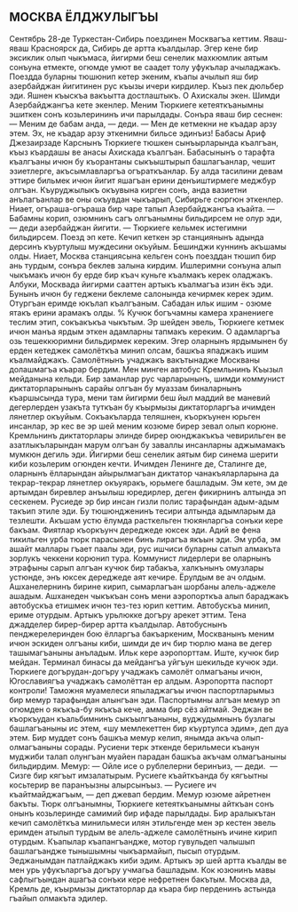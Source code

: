 ## МОСКВА ЁЛДЖУЛЫГЪЫ

Сентябрь 28-де Туркестан-Сибирь поездинен Москвагъа кеттим.
Яваш-яваш Красноярск да, Сибирь де артта къалдылар.
Эгер кене бир эксиклик олып чыкъмаса, йигирми беш сенелик махкюмлик аятым сонъуна етмекте, огюмде умют ве саадет толу уфукълар ачыладжакъ.
Поездда буларны тюшюнип кетер экеним, къапы ачылып яш бир азербайджан йигитинен рус къызы ичери кирдилер.
Къыз пек дюльбер эди.
Яшнен къыскъа вакъытта достлаштыкъ.
О Ахискалы экен.
Шимди Азербайджангъа кете экенлер.
Меним Тюркиеге кетеяткъанымны эшиткен сонъ козьлерининъ ичи парылдады.
Сонъра яваш бир сеснен:
— Меним де бабам анда, — деди.
— Мен де кетмекни не къадар арзу этем.
Эх, не къадар арзу эткенимни бильсе эдинъиз!
Бабасы Ариф Джезаирзаде Карснынъ Тюркиеге тюшкен сынъырларында къалгъан, къыз къардашы ве анасы Ахискада къалгъан.
Бабасынынъ о тарафта къалгъаны ичюн бу къорантаны сыкъыштырып башлагъанлар, чешит эзиетлерге, акъсымлавларгъа огъраткъанлар.
Бу алда тасилини девам эттире бильмек ичюн йигит яшагъан ерини денъиштирмеге меджбур олгъан.
Къуруджылыкъ окъувына кирген сонъ, анда вазиетни анълагъанлар ве оны окъувдан чыкъарып, Сибирьге сюргюн эткенлер.
Ниает, огъраша-огъраша бир чаре тапып Азербайджангъа къайта.
— Бабамны корип, озюмнинъ сагъ олгъанымны бильдирсем не олур эди, — деди азербайджан йигити. — Тюркиеге кельмек истегимни бильдирсем.
Поезд эп кете.
Кечип кеткен эр станциянынъ адында дерсинъ къуртулыш муждесини окъуйым.
Бешинджи куннинъ акъшамы олды.
Ниает, Москва станциясына кельген сонъ поезддан тюшип бир ань турдым, сонъра беклев залына кирдим.
Ишлеримни сонъуна алып чыкъмакъ ичюн бу ерде бир къач куньге къалмакъ керек оладжакъ.
Албуки, Москвада йигирми сааттен артыкъ къалмагъа изин ёкъ эди.
Бунынъ ичюн бу геджени беклеме салонында кечирмек керек эдим.
Отургъан еримде юкълап къалгъаным.
Сабадан ильк ишим - озюме ятакъ ерини арамакъ олды.
% Кучюк богъчамны камера хранениеге теслим этип, сокъакъкъа чыкътым.
Эр шейден эвель, Тюркиеге кетмек ичюн манъа ярдым эткен адамларны тапмакъ кереким.
О адамларгъа озь тешеккюримни бильдирмек кереким.
Эгер оларнынъ ярдымынен бу ерден кетеджек самолёткъа минип олсам, башкъа япаджакъ ишим къалмайджакъ.
Самолётнынъ учаджакъ вакътынадже Москваны долашмагъа къарар бердим.
Мен минген автобус Кремльнинъ Къызыл мейданына кельди.
Бир заманлар рус чарларынынъ, шимди коммунист диктаторларынынъ сарайы олгъан бу муаззам биналарнынъ къаршысында тура, мени там йигирми беш йыл маддий ве маневий дегерлерден узакъта туткъан бу къырмызы диктаторларгъа ичимден лянетлер окъуйым.
Сокъакъларда теляшнен, къоркъунен юрьген инсанлар, эр кес ве эр шей меним козюме бирер зевал олып корюне.
Кремльнинъ диктаторлары элинде бирер оюнджакъкъа чевирильген ве азатлыкъларындан марум олгъан бу заваллы инсанларны аджымамакъ мумкюн дегиль эди.
Йигирми беш сенелик аятым бир синема шерити киби козьлерим огюнден кечти.
Ичимден Ленинге де, Сталинге де, оларнынъ ёлларындан айырылмагъан диктатор чанакъяларларына да текрар-текрар лянетлер окъуяракъ, юрьмеге башладым.
Эм кете, эм де артымдан биревлер анъылыш юредирлер, деген фикирнинъ алтында эп сескенем.
Русиеде эр бир инсан гизли полис тарафындан адым-адым такъип этиле эди.
Бу тюшюндженинъ тесири алтында адымларым да тезлешти.
Акъшам устю ёлумда расткельген тюкянларгъа сонъки кере бакъам.
Фиятлар къоркъунч дереджеде юксек эди.
Адий ве фена тикильген урба тюрк парасынен бинъ лирагъа якъын эди.
Эм урба, эм ашайт маллары гъает паалы эди, рус ишчиси буларны сатып алмакъта зорлукъ чеккени корюнип тура.
Коммунист лидерлери ве оларнынъ этрафыны сарып алгъан кучюк бир табакъа, халкънынъ омузлары устюнде, энъ юксек дереджеде аят кечире.
Ёрулдым ве ач олдым.
Ашханелернинъ бирине кирип, сымарлагъан шорбаны алель-аджеле ашадым.
Ашханеден чыкъкъан сонъ мени аэропорткъа алып бараджакъ автобускъа етишмек ичюн тез-тез юрип кеттим.
Автобускъа минип, ериме отурдым.
Артыкъ урьлюкке догъру арекет эттим.
Тена джадделер бирер-бирер артта къалдылар.
Автобуснынъ пенджерелеринден бою ёлларгъа бакъаркеним, Москванынъ меним ичюн эскиден олгъаны киби, шимди де ич бир тюрлю мана ве дегер ташымагъаныны анъладым.
Ильк кере аэропорттам.
Иште, кучюк бир мейдан.
Терминал бинасы да мейдангъа уйгъун шекильде кучюк эди.
Тюркиеге догърудан-догъру учаджакъ самолёт олмагъаны ичюн, Югославиягъа учаджакъ самолёттан ер алдым.
Аэропортта паспорт контроли!
Таможня муамелеси япыладжагъы ичюн паспортларымыз бир мемур тарафындан алынгъан эди.
Паспортымны алгъан мемур эп огюмден о якъкъа-бу якъкъа кече, амма бир сёз айтмай.
Эеджан ве къоркъудан къальбимнинъ сыкъылгъаныны, вуджудымнынъ бузлагы башлагъаныны ис этем, «шу мемлекеттен бир къуртулса эдим», деп дуа этем.
Бир муддет сонъ башкъа мемур келип, янымда акъча олып-олмагъаныны сорады.
Русиени терк эткенде берильмеси къанун муджиби талап олунгъан муайен парадан башкъа акъчам олмагъаныны бильдирдим.
Мемур:
— Ойле исе о рублелерни беринъиз, — деди.
 — Сизге бир кягъыт имзалатырым.
Русиеге къайткъанда бу кягъытны косьтерир ве паранъызны алырсынъыз.
— Русиеге ич къайтмайджагъым, — деп джевап бердим.
Мемур юзюме айретнен бакъты.
Тюрк олгъанымны, Тюркиеге кетеяткъанымны айткъан сонъ онынъ козьлеринде самимий бир ифаде парылдады.
Бир аралыкътан кечип самолёткъа минильмеси илян этильгенде мен эр кестен эвель еримден атылып турдым ве алель-аджеле самолётнынъ ичине кирип отурдым.
Къапылар къапангъандже, мотор гувульдеп чалышып башлагъандже тынышымны чыкъармайып, пысып отурдым.
Эеджанымдан патлайджакъ киби эдим.
Артыкъ эр шей артта къалды ве мен урь уфукъларгъа догъру учмагьа башладым.
Кок юзюнинъ мавы сафлыгъындан ашагъа сонъки кере нефретнен бакътым.
Москва да, Кремль де, къырмызы диктаторлар да къара бир перденинъ астында гъайып олмакъта эдилер.
